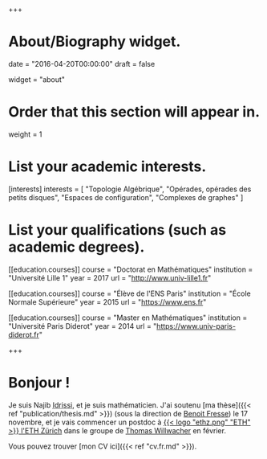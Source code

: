 +++
# About/Biography widget.

date = "2016-04-20T00:00:00"
draft = false

widget = "about"

# Order that this section will appear in.
weight = 1

# List your academic interests.
[interests]
  interests = [
    "Topologie Algébrique",
    "Opérades, opérades des petits disques",
    "Espaces de configuration",
    "Complexes de graphes"
  ]

# List your qualifications (such as academic degrees).
[[education.courses]]
  course = "Doctorat en Mathématiques"
  institution = "Université Lille 1"
  year = 2017
  url = "http://www.univ-lille1.fr"

[[education.courses]]
  course = "Élève de l'ENS Paris"
  institution = "École Normale Supérieure"
  year = 2015
  url = "https://www.ens.fr"

[[education.courses]]
  course = "Master en Mathématiques"
  institution = "Université Paris Diderot"
  year = 2014
  url = "https://www.univ-paris-diderot.fr"
 
+++

# Bonjour !

Je suis Najib <abbr title="Mon nom complet est « Idrissi Kaïtouni », comme par exemple dans mon adresse email. Je préfère utiliser « Idrissi » dans les milieux académiques pour plus de simplicité et pour éviter certains problèmes – par exemple, des systèmes informatiques qui croient que « Idrissi » est mon deuxième prénom et qu'il faut m'appeler « NI Kaïtouni »...).">Idrissi</abbr>, et je suis mathématicien.
J'ai soutenu [ma thèse]({{< ref "publication/thesis.md" >}}) (sous la direction de [Benoit Fresse](https://math.univ-lille1.fr/~fresse)) le 17 novembre, et je vais commencer un postdoc à [{{< logo "ethz.png" "ETH" >}} l'ETH Zürich](https://www.ethz.ch/) dans le groupe de [Thomas Willwacher](https://people.math.ethz.ch/~wilthoma/) en février.

Vous pouvez trouver [mon CV ici]({{< ref "cv.fr.md" >}}).
